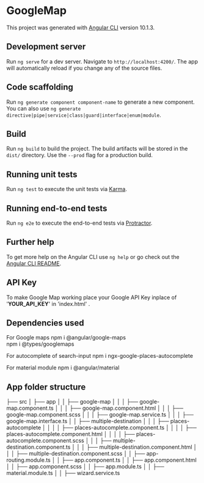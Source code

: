 # GoogleMap

This project was generated with [Angular CLI](https://github.com/angular/angular-cli) version 10.1.3.

## Development server

Run `ng serve` for a dev server. Navigate to `http://localhost:4200/`. The app will automatically reload if you change any of the source files.

## Code scaffolding

Run `ng generate component component-name` to generate a new component. You can also use `ng generate directive|pipe|service|class|guard|interface|enum|module`.

## Build

Run `ng build` to build the project. The build artifacts will be stored in the `dist/` directory. Use the `--prod` flag for a production build.

## Running unit tests

Run `ng test` to execute the unit tests via [Karma](https://karma-runner.github.io).

## Running end-to-end tests

Run `ng e2e` to execute the end-to-end tests via [Protractor](http://www.protractortest.org/).

## Further help

To get more help on the Angular CLI use `ng help` or go check out the [Angular CLI README](https://github.com/angular/angular-cli/blob/master/README.md).

## API Key

To make Google Map working place your Google API Key inplace of '**YOUR_API_KEY**' in 'index.html' .

## Dependencies used 

For Google maps
npm i @angular/google-maps  
npm i  @types/googlemaps

For autocomplete of search-input
npm i ngx-google-places-autocomplete

For material module
npm i @angular/material

## App folder structure


├── src
│   ├── app
│   │   ├── google-map 
│   │   │   ├── google-map.component.ts
│   │   │   ├── google-map.component.html
│   │   │   ├── google-map.component.scss
│   │   │   ├── google-map.service.ts
│   │   │   ├── google-map.interface.ts
│   │   ├── multiple-destination
│   │   │   ├── places-autocomplete 
│   │   │   │   ├── places-autocomplete.component.ts
│   │   │   │   ├── places-autocomplete.component.html
│   │   │   │   ├── places-autocomplete.component.scss
│   │   │   ├── multiple-destination.component.ts
│   │   │   ├── multiple-destination.component.html
│   │   │   ├── multiple-destination.component.scss
│   │   ├── app-routing.module.ts
│   │   ├── app.component.ts
│   │   ├── app.component.html
│   │   ├── app.component.scss
│   │   ├── app.module.ts
│   │   ├── material.module.ts
│   │   ├── wizard.service.ts

